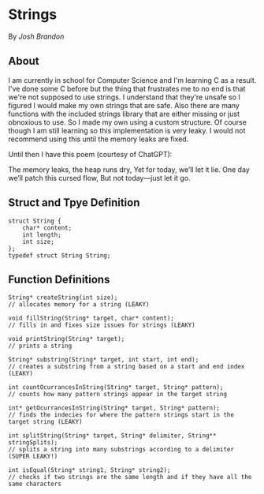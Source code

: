 # Strings

By _Josh Brandon_

## About

I am currently in school for Computer Science and I'm learning C as a result. I've done some C before but the thing that frustrates me to no end is that we're not supposed to use strings. I understand that they're unsafe so I figured I would make my own strings that are safe. Also there are many functions with the included strings library that are either missing or just obnoxious to use. So I made my own using a custom structure.
Of course though I am still learning so this implementation is very leaky. I would not recommend using this until the memory leaks are fixed.

Until then I have this poem (courtesy of ChatGPT):

The memory leaks, the heap runs dry,
Yet for today, we’ll let it lie.
One day we’ll patch this cursed flow,
But not today—just let it go.

## Struct and Tpye Definition

```
struct String {
    char* content;
    int length;
    int size;
};
typedef struct String String;
```

## Function Definitions

```
String* createString(int size);
// allocates memory for a string (LEAKY)
```

```
void fillString(String* target, char* content);
// fills in and fixes size issues for strings (LEAKY)
```

```
void printString(String* target);
// prints a string
```

```
String* substring(String* target, int start, int end);
// creates a substring from a string based on a start and end index (LEAKY)
```

```
int countOcurrancesInString(String* target, String* pattern);
// counts how many pattern strings appear in the target string
```

```
int* getOcurrancesInString(String* target, String* pattern);
// finds the indecies for where the pattern strings start in the target string (LEAKY)
```

```
int splitString(String* target, String* delimiter, String** stringSplits);
// splits a string into many substrings according to a delimiter (SUPER LEAKY!)
```

```
int isEqual(String* string1, String* string2);
// checks if two strings are the same length and if they have all the same characters
```
